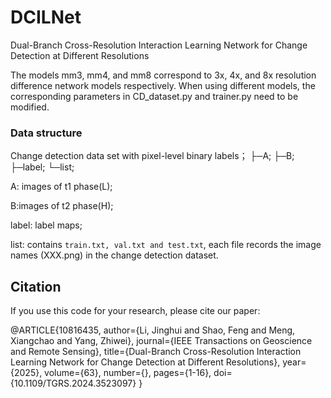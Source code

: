 # DCILNet
Dual-Branch Cross-Resolution Interaction Learning Network for Change Detection at Different Resolutions

The models mm3, mm4, and mm8 correspond to 3x, 4x, and 8x resolution difference network models respectively. When using different models, the corresponding parameters in CD_dataset.py and trainer.py need to be modified.


### Data structure
Change detection data set with pixel-level binary labels；
├─A;
├─B;
├─label;
└─list;

A: images of t1 phase(L);

B:images of t2 phase(H);

label: label maps;

list: contains `train.txt, val.txt and test.txt`, each file records the image names (XXX.png) in the change detection dataset.


## Citation

If you use this code for your research, please cite our paper:

@ARTICLE{10816435,
  author={Li, Jinghui and Shao, Feng and Meng, Xiangchao and Yang, Zhiwei},
  journal={IEEE Transactions on Geoscience and Remote Sensing}, 
  title={Dual-Branch Cross-Resolution Interaction Learning Network for Change Detection at Different Resolutions}, 
  year={2025},
  volume={63},
  number={},
  pages={1-16},
  doi={10.1109/TGRS.2024.3523097}
}
